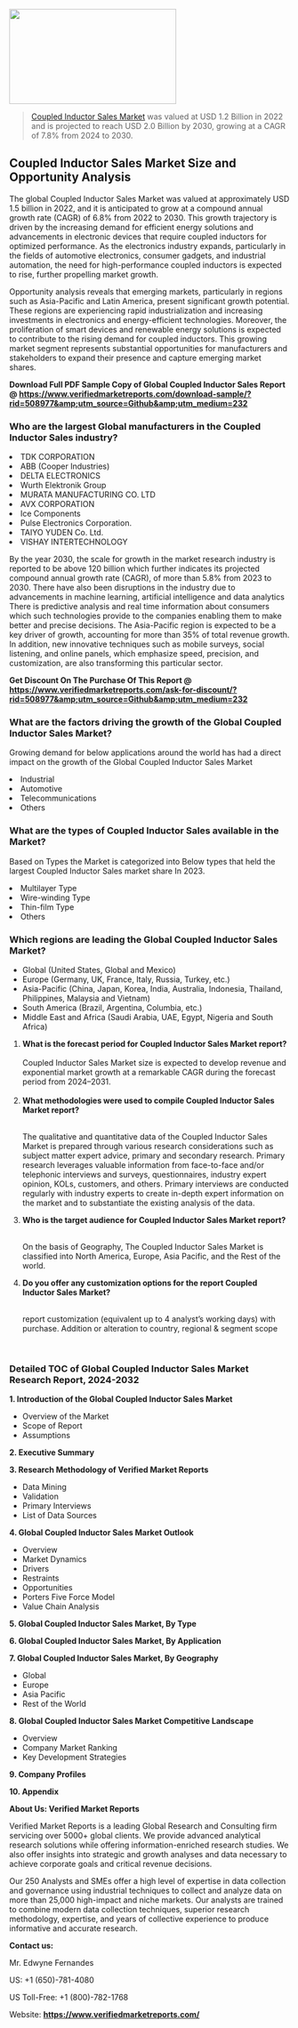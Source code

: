 <img src="https://ffe5etoiles.com/wp-content/uploads/2024/12/MST1-300x171.png" alt="" width="300" height="171" class="alignnone size-medium wp-image-20088" /><blockquote><p><p><a href="https://www.verifiedmarketreports.com/download-sample/?rid=508977&utm_source=Github&utm_medium=232" target="_blank">Coupled Inductor Sales Market</a> was valued at USD 1.2 Billion in 2022 and is projected to reach USD 2.0 Billion by 2030, growing at a CAGR of 7.8% from 2024 to 2030.</p></blockquote><p><h2>Coupled Inductor Sales Market Size and Opportunity Analysis</h2><p>The global Coupled Inductor Sales Market was valued at approximately USD 1.5 billion in 2022, and it is anticipated to grow at a compound annual growth rate (CAGR) of 6.8% from 2022 to 2030. This growth trajectory is driven by the increasing demand for efficient energy solutions and advancements in electronic devices that require coupled inductors for optimized performance. As the electronics industry expands, particularly in the fields of automotive electronics, consumer gadgets, and industrial automation, the need for high-performance coupled inductors is expected to rise, further propelling market growth.</p><p>Opportunity analysis reveals that emerging markets, particularly in regions such as Asia-Pacific and Latin America, present significant growth potential. These regions are experiencing rapid industrialization and increasing investments in electronics and energy-efficient technologies. Moreover, the proliferation of smart devices and renewable energy solutions is expected to contribute to the rising demand for coupled inductors. This growing market segment represents substantial opportunities for manufacturers and stakeholders to expand their presence and capture emerging market shares.</p></p><p class=""><strong>Download Full PDF Sample Copy of Global Coupled Inductor Sales Report @ <a href="https://www.verifiedmarketreports.com/download-sample/?rid=508977&amp;utm_source=Github&amp;utm_medium=232" target="_blank">https://www.verifiedmarketreports.com/download-sample/?rid=508977&amp;utm_source=Github&amp;utm_medium=232</a></strong></p><h3 id="" class="">Who are the largest Global manufacturers in the Coupled Inductor Sales industry?</h3><p><li>TDK CORPORATION</li><li> ABB (Cooper Industries)</li><li> DELTA ELECTRONICS</li><li> Wurth Elektronik Group</li><li> MURATA MANUFACTURING CO. LTD</li><li> AVX CORPORATION</li><li> Ice Components</li><li> Pulse Electronics Corporation.</li><li> TAIYO YUDEN Co. Ltd.</li><li> VISHAY INTERTECHNOLOGY</li></p><div class=""><div class="" dir="" data-message-author-role="" data-message-id="" data-message-model-slug=""><div class=""><div class=""><div class=""><div class="" dir="" data-message-author-role="" data-message-id="" data-message-model-slug=""><div class=""><div class=""><p>By the year 2030, the scale for growth in the market research industry is reported to be above 120 billion which further indicates its projected compound annual growth rate (CAGR), of more than 5.8% from 2023 to 2030. There have also been disruptions in the industry due to advancements in machine learning, artificial intelligence and data analytics There is predictive analysis and real time information about consumers which such technologies provide to the companies enabling them to make better and precise decisions. The Asia-Pacific region is expected to be a key driver of growth, accounting for more than 35% of total revenue growth. In addition, new innovative techniques such as mobile surveys, social listening, and online panels, which emphasize speed, precision, and customization, are also transforming this particular sector.</p><p><strong>Get Discount On The Purchase Of This Report @&nbsp; <a href="https://www.verifiedmarketreports.com/ask-for-discount/?rid=508977&amp;utm_source=Github&amp;utm_medium=232" target="_blank">https://www.verifiedmarketreports.com/ask-for-discount/?rid=508977&amp;utm_source=Github&amp;utm_medium=232</a></strong></p></div></div></div></div></div></div></div></div><h3 id="" class="">What are the factors driving the growth of the Global Coupled Inductor Sales Market?</h3><p id="" class="">Growing demand for below applications around the world has had a direct impact on the growth of the Global Coupled Inductor Sales Market</p><p id="" class=""><li>Industrial</li><li> Automotive</li><li> Telecommunications</li><li> Others</li></p><h3 id="" class="">What are the types of Coupled Inductor Sales available in the Market?</h3><p id="" class="">Based on Types the Market is categorized into Below types that held the largest Coupled Inductor Sales market share In 2023.</p><p id="" class=""><li>Multilayer Type</li><li> Wire-winding Type</li><li> Thin-film Type</li><li> Others</li></p><h3 id="" class="">Which regions are leading the Global Coupled Inductor Sales Market?</h3><ul><li>Global (United States, Global and Mexico)</li><li>Europe (Germany, UK, France, Italy, Russia, Turkey, etc.)</li><li>Asia-Pacific (China, Japan, Korea, India, Australia, Indonesia, Thailand, Philippines, Malaysia and Vietnam)</li><li>South America (Brazil, Argentina, Columbia, etc.)</li><li>Middle East and Africa (Saudi Arabia, UAE, Egypt, Nigeria and South Africa)</li></ul><p><ol><li><strong>What is the forecast period for Coupled Inductor Sales Market report?<br /></strong><br /><span data-sheets-root="1" data-sheets-value="{&quot;1&quot;:2,&quot;2&quot;:&quot;XXXX size is expected to develop revenue and exponential market growth at a remarkable CAGR during the forecast period from 2024&ndash;2030.&quot;}" data-sheets-userformat="{&quot;2&quot;:12674,&quot;4&quot;:{&quot;1&quot;:2,&quot;2&quot;:16776960},&quot;10&quot;:2,&quot;11&quot;:0,&quot;15&quot;:&quot;Arial&quot;,&quot;16&quot;:12}">Coupled Inductor Sales Market size is expected to develop revenue and exponential market growth at a remarkable CAGR during the forecast period from 2024&ndash;2031.</span><br /><br /></li><li><strong>What methodologies were used to compile Coupled Inductor Sales Market report?<br /><br /></strong><p>The qualitative and quantitative data of the&nbsp;Coupled Inductor Sales Market is prepared through various research considerations such as subject matter expert advice, primary and secondary research. Primary research leverages valuable information from face-to-face and/or telephonic interviews and surveys, questionnaires, industry expert opinion, KOLs, customers, and others. Primary interviews are conducted regularly with industry experts to create in-depth expert information on the market and to substantiate the existing analysis of the data.&nbsp;</p></li><li><strong>Who is the target audience for Coupled Inductor Sales Market report?<br /><br /></strong><p>On the basis of Geography, The&nbsp;Coupled Inductor Sales Market is classified into North America, Europe, Asia Pacific, and the Rest of the world.</p></li><li><strong>Do you offer any customization options for the report Coupled Inductor Sales Market?<br /><br /></strong><p>report customization (equivalent up to 4 analyst&rsquo;s working days) with purchase. Addition or alteration to country, regional &amp; segment scope</p><p>&nbsp;</p></li></ol></p><h3 id="" class="">Detailed TOC of Global Coupled Inductor Sales Market Research Report, 2024-2032</h3><p id="" class=""><strong>1. Introduction of the Global Coupled Inductor Sales Market</strong></p><ul><li>Overview of the Market</li><li>Scope of Report</li><li>Assumptions</li></ul><p id="" class=""><strong>2. Executive Summary</strong></p><p id="" class=""><strong>3. Research Methodology of&nbsp;Verified Market Reports</strong></p><ul><li>Data Mining</li><li>Validation</li><li>Primary Interviews</li><li>List of Data Sources</li></ul><p id="" class=""><strong>4. Global Coupled Inductor Sales Market Outlook</strong></p><ul><li>Overview</li><li>Market Dynamics</li><li>Drivers</li><li>Restraints</li><li>Opportunities</li><li>Porters Five Force Model</li><li>Value Chain Analysis</li></ul><p id="" class=""><strong>5. Global Coupled Inductor Sales Market, By&nbsp;Type</strong></p><p id="" class=""><strong>6. Global Coupled Inductor Sales Market, By Application</strong></p><p id="" class=""><strong>7. Global Coupled Inductor Sales Market, By Geography</strong></p><ul><li>Global</li><li>Europe</li><li>Asia Pacific</li><li>Rest of the World</li></ul><p id="" class=""><strong>8. Global Coupled Inductor Sales Market Competitive Landscape</strong></p><ul><li>Overview</li><li>Company Market Ranking</li><li>Key Development Strategies</li></ul><p id="" class=""><strong>9. Company Profiles</strong></p><p id="" class=""><strong>10. Appendix</strong></p><p id="" class=""><strong>About Us: Verified Market Reports</strong></p><p id="" class="">Verified Market Reports is a leading Global Research and Consulting firm servicing over 5000+ global clients. We provide advanced analytical research solutions while offering information-enriched research studies. We also offer insights into strategic and growth analyses and data necessary to achieve corporate goals and critical revenue decisions.</p><p id="" class="">Our 250 Analysts and SMEs offer a high level of expertise in data collection and governance using industrial techniques to collect and analyze data on more than 25,000 high-impact and niche markets. Our analysts are trained to combine modern data collection techniques, superior research methodology, expertise, and years of collective experience to produce informative and accurate research.</p><p id="" class=""><strong>Contact us:</strong></p><p id="" class="">Mr. Edwyne Fernandes</p><p id="" class="">US: +1 (650)-781-4080</p><p id="" class="">US Toll-Free: +1 (800)-782-1768</p><p id="" class="">Website: <a target="" data-test-app-aware-link=""><strong>https://www.verifiedmarketreports.com/</strong></a></p>
